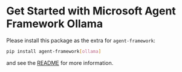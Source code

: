 # Get Started with Microsoft Agent Framework Ollama

Please install this package as the extra for `agent-framework`:

```bash
pip install agent-framework[ollama]
```

and see the [README](https://github.com/microsoft/agent-framework/tree/main/python/README.md) for more information.
